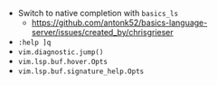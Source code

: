- Switch to native completion with `basics_ls` 
	+ https://github.com/antonk52/basics-language-server/issues/created_by/chrisgrieser
- `:help ]q`
- `vim.diagnostic.jump()`
- `vim.lsp.buf.hover.Opts`
- `vim.lsp.buf.signature_help.Opts`
